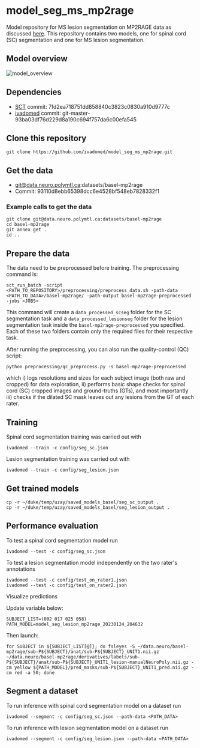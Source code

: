# model_seg_ms_mp2rage

Model repository for MS lesion segmentation on MP2RAGE data as discussed [here](https://github.com/ivadomed/ivadomed/issues/821).
This repository contains two models, one for spinal cord (SC) segmentation and one for MS lesion segmentation.

## Model overview 

![model_overview](https://github.com/ivadomed/model_seg_ms_mp2rage/releases/download/r20211223/model_overview.png)

## Dependencies

- [SCT](https://spinalcordtoolbox.com/) commit: 7fd2ea718751dd858840c3823c0830a910d9777c
- [ivadomed](https://ivadomed.org) commit: git-master-93ba03df76d229d8a190c694f757da6c00efa545

## Clone this repository

~~~
git clone https://github.com/ivadomed/model_seg_ms_mp2rage.git
~~~

## Get the data

- git@data.neuro.polymtl.ca:datasets/basel-mp2rage
- Commit: 93110d8ebb65398dcc6e4528bf548eb7828332f1

### Example calls to get the data

~~~
git clone git@data.neuro.polymtl.ca:datasets/basel-mp2rage
cd basel-mp2rage
git annex get .
cd ..
~~~
 
## Prepare the data

The data need to be preprocessed before training. The preprocessing command is:

~~~
sct_run_batch -script <PATH_TO_REPOSITORY>/preprocessing/preprocess_data.sh -path-data <PATH_TO_DATA>/basel-mp2rage/ -path-output basel-mp2rage-preprocessed -jobs <JOBS>
~~~

This command will create a `data_processed_scseg` folder for the SC segmentation task and a 
`data_processed_lesionseg` folder for the lesion segmentation task inside the `basel-mp2rage-preprocessed` 
you specified. Each of these two folders contain only the required files for their respective task.

After running the preprocessing, you can also run the quality-control (QC) script:
```
python preprocessing/qc_preprocess.py -s basel-mp2rage-preprocessed
```
which i) logs resolutions and sizes for each subject image (both raw and cropped) for data exploration, 
ii) performs basic shape checks for spinal cord (SC) cropped images and ground-truths (GTs), and 
most importantly iii) checks if the dilated SC mask leaves out any lesions from the GT of each rater.

## Training

Spinal cord segmentation training was carried out with
```
ivadomed --train -c config/seg_sc.json
```

Lesion segmentation training was carried out with
```
ivadomed --train -c config/seg_lesion.json
```

## Get trained models

```
cp -r ~/duke/temp/uzay/saved_models_basel/seg_sc_output .
cp -r ~/duke/temp/uzay/saved_models_basel/seg_lesion_output .
```

## Performance evaluation

To test a spinal cord segmentation model run
```
ivadomed --test -c config/seg_sc.json
```

To test a lesion segmentation model independently on the two rater's annotations
```
ivadomed --test -c config/test_on_rater1.json
ivadomed --test -c config/test_on_rater2.json
```

Visualize predictions

Update variable below:
```
SUBJECT_LIST=(002 017 025 058)
PATH_MODEL=model_seg_lesion_mp2rage_20230124_204632
```
Then launch:
```
for SUBJECT in ${SUBJECT_LIST[@]}; do fsleyes -S ~/data.neuro/basel-mp2rage/sub-P${SUBJECT}/anat/sub-P${SUBJECT}_UNIT1.nii.gz ~/data.neuro/basel-mp2rage/derivatives/labels/sub-P${SUBJECT}/anat/sub-P${SUBJECT}_UNIT1_lesion-manualNeuroPoly.nii.gz -cm yellow ${PATH_MODEL}/pred_masks/sub-P${SUBJECT}_UNIT1_pred.nii.gz -cm red -a 50; done
```

## Segment a dataset

To run inference with spinal cord segmentation model on a dataset run
```
ivadomed --segment -c config/seg_sc.json --path-data <PATH_DATA>
```

To run inference with lesion segmentation model on a dataset run
```
ivadomed --segment -c config/seg_lesion.json --path-data <PATH_DATA>
```
